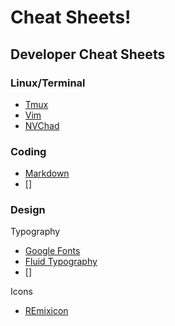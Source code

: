 # Cheat Sheets!

## Developer Cheat Sheets

### Linux/Terminal

 - [Tmux](https://tmuxcheatsheet.com/)
 - [Vim](https://vim.rtorr.com/)
 - [NVChad](https://www.reddit.com/media?url=https%3A%2F%2Fpreview.redd.it%2Fnvchad-cheatsheet-v0-59pmxg6dumua1.png%3Fwidth%3D2520%26format%3Dpng%26auto%3Dwebp%26s%3D5dc1b33cf4244851a43d912856b676c3e36f0b6c)

### Coding

 - [Markdown](https://www.markdownguide.org/cheat-sheet/)
 - []

### Design

Typography

 - [Google Fonts](https://fonts.google.com/)
 - [Fluid Typography](https://modern-fluid-typography.vercel.app/)
 - []

Icons

 - [REmixicon](https://remixicon.com/)
